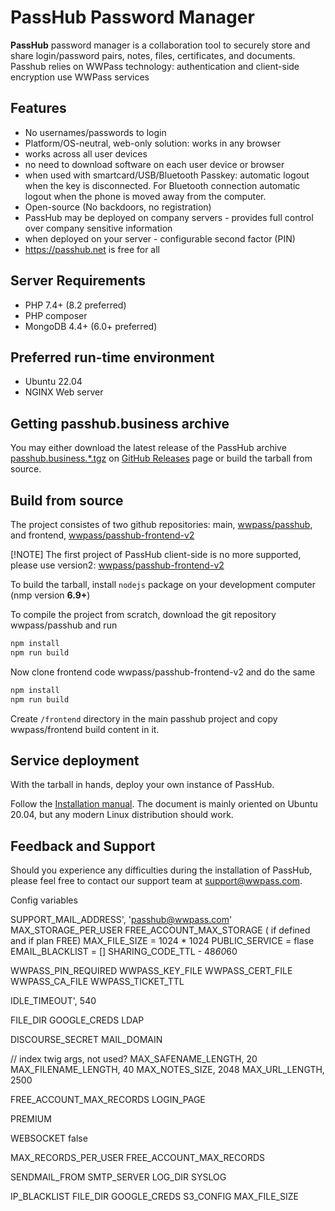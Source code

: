 # PassHub Password Manager

**PassHub** password manager is a collaboration tool to securely store and share login/password pairs, notes, files, certificates, and documents. Passhub relies on WWPass technology: authentication and client-side encryption use WWPass services

## Features

- No usernames/passwords to login
- Platform/OS-neutral, web-only solution: works in any browser
- works across all user devices
- no need to download software on each user device or browser
- when used with smartcard/USB/Bluetooth Passkey: automatic logout when the key is disconnected. For Bluetooth connection automatic logout when the phone is moved away from the computer.
- Open-source (No backdoors, no registration)
- PassHub may be deployed on company servers - provides full control over company sensitive information
- when deployed on your server - configurable second factor (PIN)
- https://passhub.net is free for all

## Server Requirements

- PHP 7.4+ (8.2 preferred)
- PHP composer
- MongoDB 4.4+ (6.0+ preferred)

## Preferred run-time environment

- Ubuntu 22.04
- NGINX Web server

## Getting passhub.business archive

You may either download the latest release of the PassHub archive [passhub.business.\*.tgz](https://github.com/wwpass/passhub/releases/download/v2.0/passhub.business.20220307.tgz) on [GitHub Releases](https://github.com/wwpass/passhub/releases/) page or build the tarball from source.

## Build from source


The project consistes of two github repositories: main, [wwpass/passhub](https://github.com/wwpass/passhub), and frontend, [wwpass/passhub-frontend-v2](https://github.com/wwpass/passhub-frontend-v2)  

[!NOTE]
The first project of PassHub client-side is no more supported, please use version2: [wwpass/passhub-frontend-v2](https://github.com/wwpass/passhub-frontend-v2)  


To build the tarball, install `nodejs` package on your development computer (nmp version **6.9+**)

To compile the project from scratch, download the git repository wwpass/passhub and run

```sh
npm install
npm run build
```

Now clone frontend code wwpass/passhub-frontend-v2 and do the same

```sh
npm install
npm run build
```

Create `/frontend` directory in the main passhub project and copy wwpass/frontend build content in it.

## Service deployment

With the tarball in hands, deploy your own instance of PassHub.

Follow the [Installation manual](https://github.com/wwpass/passhub/blob/master/InstallingPassHubOnUbuntu20.04.md). The document is mainly oriented on Ubuntu 20.04, but any modern Linux distribution should work.

## Feedback and Support

Should you experience any difficulties during the installation of PassHub, please feel free to contact our support team at support@wwpass.com.



Config variables

SUPPORT_MAIL_ADDRESS', 'passhub@wwpass.com'
MAX_STORAGE_PER_USER
FREE_ACCOUNT_MAX_STORAGE ( if defined and if plan FREE)
MAX_FILE_SIZE =  1024 * 1024
PUBLIC_SERVICE = flase
EMAIL_BLACKLIST = []
SHARING_CODE_TTL - 48*60*60

WWPASS_PIN_REQUIRED
WWPASS_KEY_FILE
WWPASS_CERT_FILE
WWPASS_CA_FILE
WWPASS_TICKET_TTL

IDLE_TIMEOUT', 540

FILE_DIR
GOOGLE_CREDS
LDAP

DISCOURSE_SECRET
MAIL_DOMAIN

// index twig args, not used?
MAX_SAFENAME_LENGTH, 20
MAX_FILENAME_LENGTH, 40
MAX_NOTES_SIZE, 2048
MAX_URL_LENGTH, 2500

FREE_ACCOUNT_MAX_RECORDS
LOGIN_PAGE

PREMIUM

WEBSOCKET false

MAX_RECORDS_PER_USER
FREE_ACCOUNT_MAX_RECORDS

SENDMAIL_FROM
SMTP_SERVER
LOG_DIR
SYSLOG

IP_BLACKLIST
FILE_DIR
GOOGLE_CREDS
S3_CONFIG
MAX_FILE_SIZE





